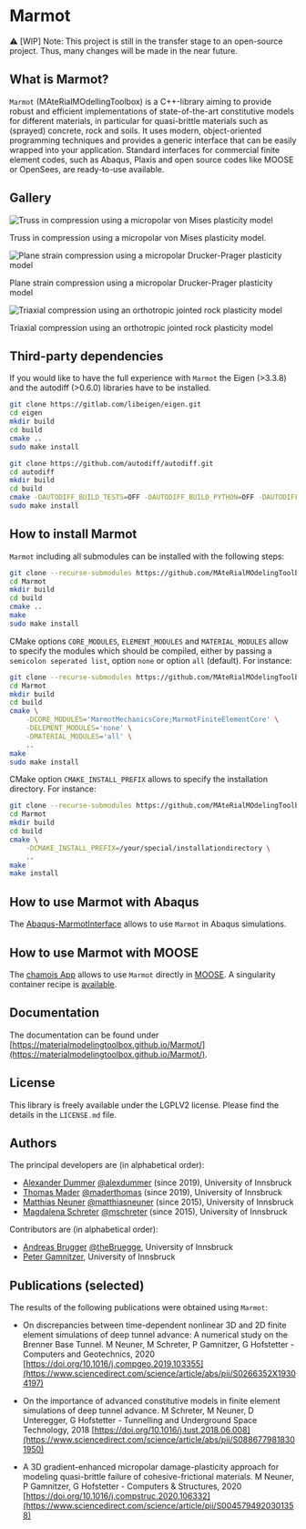 # Marmot

:warning: [WIP] Note: This project is still in the transfer stage to an open-source project. Thus, many changes will be made in the near future.

## What is Marmot?

```Marmot``` (MAteRialMOdellingToolbox) is a C++-library aiming to provide robust and efficient implementations of state-of-the-art constitutive models for different materials, in particular for quasi-brittle materials such as (sprayed) concrete, rock and soils. It uses modern, object-oriented programming techniques and provides a generic interface that can be easily wrapped into your application. Standard interfaces for commercial finite element codes, such as Abaqus, Plaxis and open source codes like MOOSE or OpenSees, are ready-to-use available.

## Gallery

![Truss in compression using a micropolar von Mises plasticity model](share/truss.gif)

Truss in compression using a micropolar von Mises plasticity model.

![Plane strain compression using a micropolar Drucker-Prager plasticity model](share/plane_strain_gmdruckerprager.gif)

Plane strain compression using a micropolar Drucker-Prager plasticity model

![Triaxial compression using an orthotropic jointed rock plasticity model](share/MultiJoint_Rock.gif)

Triaxial compression using an orthotropic jointed rock plasticity model

## Third-party dependencies

If you would like to have the full experience with ```Marmot``` the Eigen (>3.3.8) and the autodiff (>0.6.0) libraries have to be installed. 

```bash
git clone https://gitlab.com/libeigen/eigen.git
cd eigen
mkdir build
cd build
cmake ..
sudo make install
```

```bash
git clone https://github.com/autodiff/autodiff.git
cd autodiff
mkdir build
cd build
cmake -DAUTODIFF_BUILD_TESTS=OFF -DAUTODIFF_BUILD_PYTHON=OFF -DAUTODIFF_BUILD_EXAMPLES=OFF -DAUTODIFF_BUILD_DOCS=OFF ..
sudo make install
```

## How to install Marmot

```Marmot``` including all submodules can be installed with the following steps:

```bash
git clone --recurse-submodules https://github.com/MAteRialMOdelingToolbox/Marmot/ 
cd Marmot
mkdir build
cd build
cmake ..
make
sudo make install
```

CMake options ```CORE_MODULES```, ```ELEMENT_MODULES``` and ```MATERIAL_MODULES``` 
allow to specify the modules which should be compiled, either by passing a 
```semicolon seperated list```, option ```none``` or option ```all``` (default).
For instance:

```bash
git clone --recurse-submodules https://github.com/MAteRialMOdelingToolbox/Marmot/ 
cd Marmot
mkdir build
cd build
cmake \
    -DCORE_MODULES='MarmotMechanicsCore;MarmotFiniteElementCore' \
    -DELEMENT_MODULES='none' \
    -DMATERIAL_MODULES='all' \
    ..
make
sudo make install
```

CMake option ```CMAKE_INSTALL_PREFIX``` allows to specify the installation directory.
For instance:

```bash
git clone --recurse-submodules https://github.com/MAteRialMOdelingToolbox/Marmot/ 
cd Marmot
mkdir build
cd build
cmake \
    -DCMAKE_INSTALL_PREFIX=/your/special/installationdirectory \
    ..
make
make install
```

## How to use Marmot with Abaqus

The [Abaqus-MarmotInterface](https://github.com/MAteRialMOdelingToolbox/Abaqus-MarmotInterface) allows to use ```Marmot``` in Abaqus simulations.

## How to use Marmot with MOOSE

The [chamois App](https://github.com/matthiasneuner/chamois) allows to use ```Marmot``` directly in [MOOSE](https://github.com/idaholab/moose).
A singularity container recipe is [available](https://github.com/matthiasneuner/chamois-singularity).

## Documentation

The documentation can be found under [https://materialmodelingtoolbox.github.io/Marmot/](https://materialmodelingtoolbox.github.io/Marmot/).

## License

This library is freely available under the LGPLV2 license. Please find the details in the ```LICENSE.md``` file.

## Authors

The principal developers are (in alphabetical order):
* [Alexander Dummer](https://www.uibk.ac.at/bft/mitarbeiter/dummer.html.de) [@alexdummer](https://github.com/alexdummer) (since 2019), University of Innsbruck
* [Thomas Mader](https://www.uibk.ac.at/bft/mitarbeiter/mader.html) [@maderthomas](https://github.com/maderthomas) (since 2019), University of Innsbruck
* [Matthias Neuner](https://www.uibk.ac.at/bft/mitarbeiter/neuner.html) [@matthiasneuner](https://github.com/matthiasneuner) (since 2015), University of Innsbruck
* [Magdalena Schreter](https://www.uibk.ac.at/bft/mitarbeiter/schreter.html) [@mschreter](https://github.com/mschreter) (since 2015), University of Innsbruck

Contributors are (in alphabetical order):
* [Andreas Brugger](https://www.uibk.ac.at/bft/mitarbeiter/brugger.html.de) [@theBruegge](https://github.com/theBruegge), University of Innsbruck
* [Peter Gamnitzer](https://www.uibk.ac.at/bft/mitarbeiter/gamnitzer.html.de), University of Innsbruck

## Publications (selected)
The results of the following publications were obtained using ```Marmot```:

* On discrepancies between time-dependent nonlinear 3D and 2D finite element simulations of deep tunnel advance: A numerical study on the Brenner Base Tunnel.
M Neuner, M Schreter, P Gamnitzer, G Hofstetter - Computers and Geotechnics, 2020
[https://doi.org/10.1016/j.compgeo.2019.103355](https://www.sciencedirect.com/science/article/abs/pii/S0266352X19304197)

* On the importance of advanced constitutive models in finite element simulations of deep tunnel advance.
M Schreter, M Neuner, D Unteregger, G Hofstetter - Tunnelling and Underground Space Technology, 2018
[https://doi.org/10.1016/j.tust.2018.06.008](https://www.sciencedirect.com/science/article/abs/pii/S0886779818301950)

* A 3D gradient-enhanced micropolar damage-plasticity approach for modeling quasi-brittle failure of cohesive-frictional materials.
M Neuner, P Gamnitzer, G Hofstetter - Computers & Structures, 2020
[https://doi.org/10.1016/j.compstruc.2020.106332](https://www.sciencedirect.com/science/article/pii/S0045794920301358)
